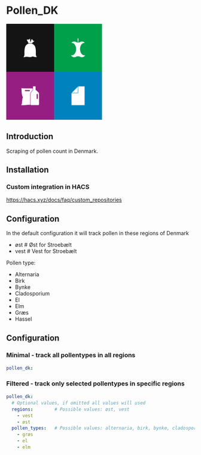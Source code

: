 # Pollen_DK

![Icon](images/icon.png)

## Introduction
Scraping of pollen count in Denmark.

## Installation
### Custom integration in HACS
https://hacs.xyz/docs/faq/custom_repositories

## Configuration
In the default configuration it will track pollen in these regions of Denmark
- øst     # Øst for Stroebælt
- vest    # Vest for Stroebælt

Pollen type:
- Alternaria
- Birk
- Bynke
- Cladosporium
- El
- Elm
- Græs
- Hassel

## Configuration
### Minimal - track all pollentypes in all regions
```yaml
pollen_dk:
```
### Filtered - track only selected pollentypes in specific regions
```yaml
pollen_dk:
  # Optional values, if omitted all values will used
  regions:        # Possible values: øst, vest
    - vest
    - øst
  pollen_types:   # Possible values: alternaria, birk, bynke, cladosporium, el, elm, græs, hassel
    - græs
    - el
    - elm
```
